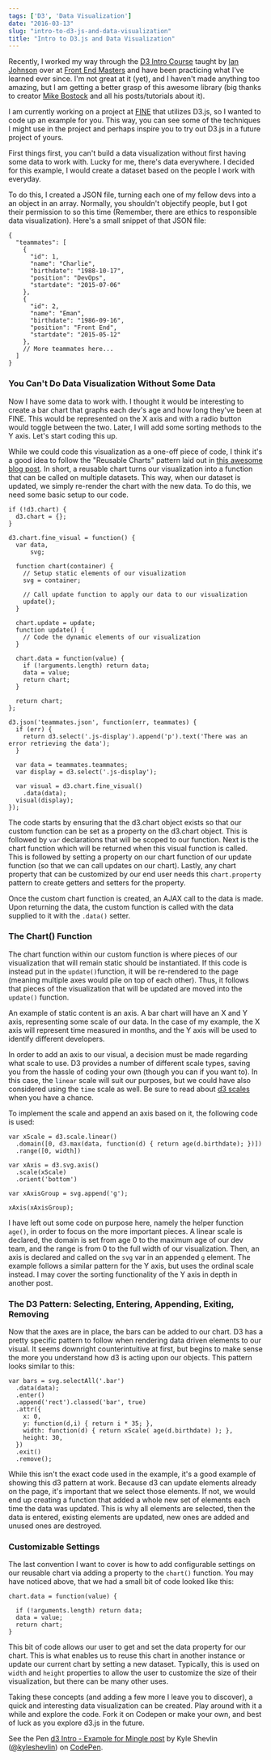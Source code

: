```yaml
---
tags: ['D3', 'Data Visualization']
date: "2016-03-13"
slug: "intro-to-d3-js-and-data-visualization"
title: "Intro to D3.js and Data Visualization"
---
```


Recently, I worked my way through the [D3 Intro Course](https://frontendmasters.com/courses/interactive-data-visualization-d3-js/) taught by [Ian Johnson](https://twitter.com/enjalot) over at [Front End Masters](https://frontendmaster.com) and have been practicing what I've learned ever since. I'm not great at it (yet), and I haven't made anything too amazing, but I am getting a better grasp of this awesome library (big thanks to creator [Mike Bostock](https://twitter.com/mbostock) and all his posts/tutorials about it).

I am currently working on a project at [FINE](https://wearefine.com) that utilizes D3.js, so I wanted to code up an example for you. This way, you can see some of the techniques I might use in the project and perhaps inspire you to try out D3.js in a future project of yours.

First things first, you can't build a data visualization without first having some data to work with. Lucky for me, there's data everywhere. I decided for this example, I would create a dataset based on the people I work with everyday.

To do this, I created a JSON file, turning each one of my fellow devs into a an object in an array. Normally, you shouldn't objectify people, but I got their permission to so this time (Remember, there are ethics to responsible data visualization). Here's a small snippet of that JSON file:

```
{
  "teammates": [
    {
      "id": 1,
      "name": "Charlie",
      "birthdate": "1988-10-17",
      "position": "DevOps",
      "startdate": "2015-07-06"
    },
    {
      "id": 2,
      "name": "Eman",
      "birthdate": "1986-09-16",
      "position": "Front End",
      "startdate": "2015-05-12"
    },
    // More teammates here...
  ]
}

```

### You Can't Do Data Visualization Without Some Data

Now I have some data to work with. I thought it would be interesting to create a bar chart that graphs each dev's age and how long they've been at FINE. This would be represented on the X axis and with a radio button would toggle between the two. Later, I will add some sorting methods to the Y axis. Let's start coding this up.

While we could code this visualization as a one-off piece of code, I think it's a good idea to follow the "Reusable Charts" pattern laid out in [this awesome blog post](https://bost.ocks.org/mike/chart/). In short, a reusable chart turns our visualization into a function that can be called on multiple datasets. This way, when our dataset is updated, we simply re-render the chart with the new data. To do this, we need some basic setup to our code.

```
if (!d3.chart) {
  d3.chart = {};
}

d3.chart.fine_visual = function() {
  var data,
      svg;

  function chart(container) {
    // Setup static elements of our visualization
    svg = container;

    // Call update function to apply our data to our visualization
    update();
  }

  chart.update = update;
  function update() {
    // Code the dynamic elements of our visualization
  }

  chart.data = function(value) {
    if (!arguments.length) return data;
    data = value;
    return chart;
  }

  return chart;
};

d3.json('teammates.json', function(err, teammates) {
  if (err) {
    return d3.select('.js-display').append('p').text('There was an error retrieving the data');
  }

  var data = teammates.teammates;
  var display = d3.select('.js-display');

  var visual = d3.chart.fine_visual()
    .data(data);
  visual(display);
});

```

The code starts by ensuring that the d3.chart object exists so that our custom function can be set as a property on the d3.chart object. This is followed by `var` declarations that will be scoped to our function. Next is the chart function which will be returned when this visual function is called. This is followed by setting a property on our chart function of our update function (so that we can call updates on our chart). Lastly, any chart property that can be customized by our end user needs this `chart.property` pattern to create getters and setters for the property.

Once the custom chart function is created, an AJAX call to the data is made. Upon returning the data, the custom function is called with the data supplied to it with the `.data()` setter.

### The Chart() Function

The chart function within our custom function is where pieces of our visualization that will remain static should be instantiated. If this code is instead put in the `update()`function, it will be re-rendered to the page (meaning multiple axes would pile on top of each other). Thus, it follows that pieces of the visualization that will be updated are moved into the `update()` function.

An example of static content is an axis. A bar chart will have an X and Y axis, representing some scale of our data. In the case of my example, the X axis will represent time measured in months, and the Y axis will be used to identify different developers.

In order to add an axis to our visual, a decision must be made regarding what scale to use. D3 provides a number of different scale types, saving you from the hassle of coding your own (though you can if you want to). In this case, the `linear` scale will suit our purposes, but we could have also considered using the `time` scale as well. Be sure to read about [d3 scales](https://github.com/mbostock/d3/wiki/Scales) when you have a chance.

To implement the scale and append an axis based on it, the following code is used:

```
var xScale = d3.scale.linear()
  .domain([0, d3.max(data, function(d) { return age(d.birthdate); })])
  .range([0, width])

var xAxis = d3.svg.axis()
  .scale(xScale)
  .orient('bottom')

var xAxisGroup = svg.append('g');

xAxis(xAxisGroup);

```

I have left out some code on purpose here, namely the helper function `age()`, in order to focus on the more important pieces. A linear scale is declared, the domain is set from age 0 to the maximum age of our dev team, and the range is from 0 to the full width of our visualization. Then, an axis is declared and called on the `svg` var in an appended `g` element. The example follows a similar pattern for the Y axis, but uses the ordinal scale instead. I may cover the sorting functionality of the Y axis in depth in another post.

### The D3 Pattern: Selecting, Entering, Appending, Exiting, Removing

Now that the axes are in place, the bars can be added to our chart. D3 has a pretty specific pattern to follow when rendering data driven elements to our visual. It seems downright counterintuitive at first, but begins to make sense the more you understand how d3 is acting upon our objects. This pattern looks similar to this:

```
var bars = svg.selectAll('.bar')
  .data(data);
  .enter()
  .append('rect').classed('bar', true)
  .attr({
    x: 0,
    y: function(d,i) { return i * 35; },
    width: function(d) { return xScale( age(d.birthdate) ); },
    height: 30,
  })
  .exit()
  .remove();

```

While this isn't the exact code used in the example, it's a good example of showing this d3 pattern at work. Because d3 can update elements already on the page, it's important that we select those elements. If not, we would end up creating a function that added a whole new set of elements each time the data was updated. This is why all elements are selected, then the data is entered, existing elements are updated, new ones are added and unused ones are destroyed.

### Customizable Settings

The last convention I want to cover is how to add configurable settings on our reusable chart via adding a property to the `chart()` function. You may have noticed above, that we had a small bit of code looked like this:

```
chart.data = function(value) {

  if (!arguments.length) return data;
  data = value;
  return chart;
}

```

This bit of code allows our user to get and set the data property for our chart. This is what enables us to reuse this chart in another instance or update our current chart by setting a new dataset. Typically, this is used on `width` and `height` properties to allow the user to customize the size of their visualization, but there can be many other uses.

Taking these concepts (and adding a few more I leave you to discover), a quick and interesting data visualization can be created. Play around with it a while and explore the code. Fork it on Codepen or make your own, and best of luck as you explore d3.js in the future.

<p class="codepen" data-height="770" data-theme-id="0" data-slug-hash="YqPNeo" data-default-tab="result" data-user="kyleshevlin">See the Pen <a href="http://codepen.io/kyleshevlin/pen/YqPNeo/">d3 Intro - Example for Mingle post</a> by Kyle Shevlin (<a href="http://codepen.io/kyleshevlin">@kyleshevlin</a>) on <a href="http://codepen.io">CodePen</a>.</p>

<script src="//assets.codepen.io/assets/embed/ei.js" async></script>
